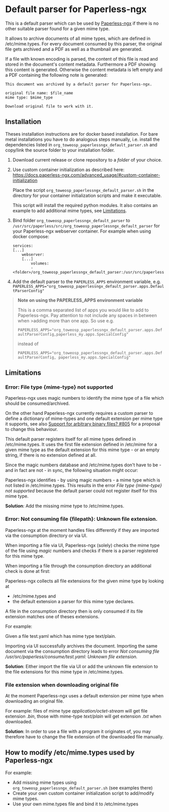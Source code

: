 # Default parser for Paperless-ngx 
This is a default parser which can be used by [Paperless-ngx](https://docs.paperless-ngx.com/) if there is no other suitable parser found for a given mime type.

It allows to archive documents of all mime types, which are defined in /etc/mime.types. For every document consumed by this parser, the original file gets archived and a PDF as well as a thumbnail are generated.

If a file with known encoding is parsed, the content of this file is read and stored in the document's content metadata. Furthermore a PDF showing this content is generated. Otherwise the content metadata is left empty and a PDF containing the following note is generated: 

    This document was archived by a default parser for Paperless-ngx. 

    original file name: $file_name
    mime type: $mime_type

    Download original file to work with it.

## Installation
Theses installation instructions are for docker based installation. For bare metal installations you have to do analogous steps manually, i.e. install the dependencies listed in `org_toweosp_paperlessngx_default_parser.sh` and copy/link the source folder to your installation folder.  

1. Download current release or clone repository to a _folder_ of your choice.

2. Use custom container initialization as described here: https://docs.paperless-ngx.com/advanced_usage/#custom-container-initialization
   
   Place the script `org_toweosp_paperlessngx_default_parser.sh` in the directory for your container initialization scripts and make it executable.

   This script will install the required python modules. It also contains an example to add additional mime types, see [Limitations](#limitations).

3. Bind folder `org_toweosp_paperlessngx_default_parser` to `/usr/src/paperless/src/org_toweosp_paperlessngx_default_parser` for your Paperless-ngx webserver container. For example when using docker compose:

    ```
    services:
    [...]    
        webserver:
        [...]
            volumes:
            - <folder>/org_toweosp_paperlessngx_default_parser:/usr/src/paperless/src/org_toweosp_paperlessngx_default_parser
    ```
4. Add the default parser to the `PAPERLESS_APPS` environment variable, e.g. 
   `PAPERLESS_APPS="org_toweosp_paperlessngx_default_parser.apps.DefaultParserConfig"`

> **Note on using the PAPERLESS_APPS environment variable**
>
>This is a comma separated list of apps you would like to add to Paperless-ngx. Pay attention to not include any spaces in between when >adding more than one app. So use e.g.
>
>`PAPERLESS_APPS="org_toweosp_paperlessngx_default_parser.apps.DefaultParserConfig,paperless_my.apps.SpecialConfig"`
>
>instead of
>
>`PAPERLESS_APPS="org_toweosp_paperlessngx_default_parser.apps.DefaultParserConfig, paperless_my.apps.SpecialConfig"`

## Limitations

### __Error: File type {mime-type} not supported__
Paperless-ngx uses magic numbers to identify the mime type of a file which should be consumed/archived.

On the other hand Paperless-ngx currently requires a custom parser to define a dictionary of mime-types and one default extension per mime type it supports, see also [Support for arbitrary binary files? #805](https://github.com/paperless-ngx/paperless-ngx/discussions/805#discussioncomment-11020559) for a proposal to change this behaviour.

This default parser registers itself for all mime types defined in /etc/mime.types. It uses the first file extension defined in /etc/mime for a given mime type as the default extension for this mime type - or an empty string, if there is no extension defined at all.

Since the magic numbers database and /etc/mime.types don't have to be - and in fact are not - in sync, the following situation might occur:

Paperless-ngx identifies - by using magic numbers - a mime type which is not listed in /etc/mime.types. This results in the error _File type {mime-type} not supported_ because the default parser could not register itself for this mime type.

**Solution**: Add the missing mime type to /etc/mime.types.

### __Error: Not consuming file {filepath}: Unknown file extension.__
Paperless-ngx at the moment handles files differently if they are imported via the consumption directory or via UI.

When importing a file via UI, Paperless-ngx (solely) checks the mime type of the file using _magic_ numbers and checks if there is a parser registered for this mime type.

When importing a file through the consumption directory an additional check is done at first:

Paperless-ngx collects all file extensions for the given mime type by looking at 
- /etc/mime.types and 
- the default extension a parser for this mime type declares. 

A file in the consumption directory then is only consumed if its file extension matches one of theses extensions.

For example:

Given a file test.yaml which has mime type text/plain.

Importing via UI successfully archives the document. Importing the same document via the consumption directory leads to error 
_Not consuming file /usr/src/paperless/consume/test.yaml: Unknown file extension._

**Solution**: Either import the file via UI or add the unknown file extension to the file extensions for this mime type in /etc/mime.types.

### __File extension when downloading original file__
At the moment Paperless-ngx uses a default extension per mime type when downloading an original file.

For example: files of mime type _application/octet-stream_ will get file extension _.bin_, those with mime-type _text/plain_ will get extension _.txt_ when downloaded.

**Solution**: In order to use a file with a program it originates of, you may therefore have to change the file extension of the downloaded file manually.

## __How to modify /etc/mime.types used by Paperless-ngx__
For example:
- Add missing mime types using `org_toweosp_paperlessngx_default_parser.sh` (see examples there)
- Create your own custom container initialization script to add/modify mime types.
- Use your own mime.types file and bind it to /etc/mime.types
